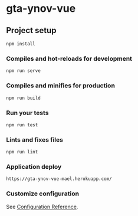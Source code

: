 # gta-ynov-vue

## Project setup
```
npm install
```

### Compiles and hot-reloads for development
```
npm run serve
```

### Compiles and minifies for production
```
npm run build
```

### Run your tests
```
npm run test
```

### Lints and fixes files
```
npm run lint
```

### Application deploy
````
https://gta-ynov-vue-mael.herokuapp.com/
````

### Customize configuration
See [Configuration Reference](https://cli.vuejs.org/config/).
